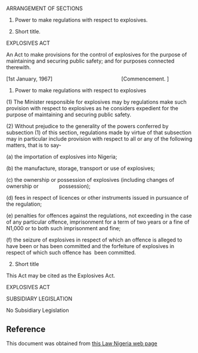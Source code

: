 # 

ARRANGEMENT OF SECTIONS

1. Power to make regulations with respect to explosives.

2. Short title.

EXPLOSIVES ACT

An Act to make provisions for the control of explosives for the purpose of maintaining and securing public safety; and for purposes connected therewith.

[1st January, 1967]                                               [Commencement. ]

1. Power to make regulations with respect to explosives

(1) The Minister responsible for explosives may by regulations make such provision with respect to explosives as he considers expedient for the purpose of maintaining and securing public safety.

(2) Without prejudice to the generality of the powers conferred by subsection (1) of this section, regulations made by virtue of that subsection may in particular include provision with respect to all or any of the following matters, that is to say-

(a) the importation of explosives into Nigeria;

(b) the manufacture, storage, transport or use of explosives;

(c) the ownership or possession of explosives (including changes of ownership or              possession);

(d) fees in respect of licences or other instruments issued in pursuance of the regulation;

(e) penalties for offences against the regulations, not exceeding in the case of any particular offence, imprisonment for a term of two years or a fine of N1,000 or to both such imprisonment and fine;

(f) the seizure of explosives in respect of which an offence is alleged to have been or has been committed and the forfeiture of explosives in respect of which such offence has  been committed.

2. Short title

This Act may be cited as the Explosives Act.

EXPLOSIVES ACT

SUBSIDIARY LEGISLATION

No Subsidiary Legislation

## Reference

This document was obtained from [this Law Nigeria web page](http://www.lawnigeria.com/LFN/E/Explosive-Act.php)
